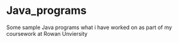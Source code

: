 # Java_programs
Some sample Java programs what i have worked on as part of my coursework at Rowan Unviersity
